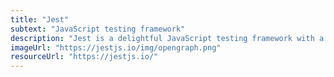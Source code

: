 ```yaml
---
title: "Jest"
subtext: "JavaScript testing framework"
description: "Jest is a delightful JavaScript testing framework with a focus on simplicity. It works out of the box with little configuration and supports a wide range of testing paradigms, including unit, integration, and end-to-end testing."
imageUrl: "https://jestjs.io/img/opengraph.png"
resourceUrl: "https://jestjs.io/"
---
```

